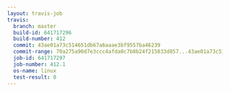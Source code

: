 ```yaml
---
layout: travis-job
travis:
  branch: master
  build-id: 641717296
  build-number: 412
  commit: 43ae01a73c514651db67a6aaae3bf9557ba46239
  commit-range: 70a275a90d7e3ccc4afda0c7b8b24f215833d857...43ae01a73c514651db67a6aaae3bf9557ba46239
  job-id: 641717297
  job-number: 412.1
  os-name: linux
  test-result: 0
---
```

